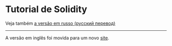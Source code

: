 # Tutorial de Solidity

<!-- include "git+https://github.com/ethereum/wiki.wiki.git/Solidity-Tutorial.md" -->

Veja também [a versão em russo (русский перевод)](https://github.com/ethereum/wiki/wiki/%D0%A0%D1%83%D0%BA%D0%BE%D0%B2%D0%BE%D0%B4%D1%81%D1%82%D0%B2%D0%BE-%D0%BF%D0%BE-Solidity)  

***

A versão em inglês foi movida para um novo [site](http://solidity.readthedocs.org/).
